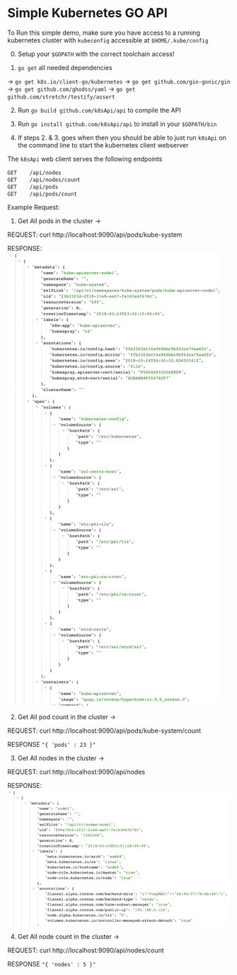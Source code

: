
Simple Kubernetes GO API
========================

To Run this simple demo, make sure you have access to a running kubernetes cluster with `kubeconfig` accessible at
`$HOME/.kube/config`


0. Setup your `$GOPATH` with the correct toolchain access!

1. `go get` all needed dependencies

 -> `go get k8s.io/client-go/kubernetes`
 -> `go get github.com/gin-gonic/gin`
 -> `go get github.com/ghodss/yaml`
 -> `go get github.com/stretchr/testify/assert`

2. Run `go build github.com/k8sApi/api` to compile the API

3. Run `go install github.com/k8sApi/api` to install in your `$GOPATH/bin`

4. If steps 2. & 3. goes when then you should be able to just run `k8sApi` on the command line to start the kubernetes client webserver


The `k8sApi` web client serves the following endpoints

```
GET    /api/nodes
GET    /api/nodes/count
GET    /api/pods
GET    /api/pods/count
```


Example Request:

1. Get All pods in the cluster ->

REQUEST:
curl http://localhost:9090/api/pods/kube-system

RESPONSE:
![alt text](https://github.com/charlesa101/simplek8sGoClient/blob/master/docs/pods.png)

2. Get All pod count in the cluster ->

REQUEST:
curl http://localhost:9090/api/pods/kube-system/count

RESPONSE
`"{ 'pods' : 23 }"`



3. Get All nodes in the cluster ->

REQUEST:
curl http://localhost:9090/api/nodes

RESPONSE:
![alt text](https://github.com/charlesa101/simplek8sGoClient/blob/master/docs/nodes.png)

4. Get All node count in the cluster ->

REQUEST:
curl http://localhost:9090/api/nodes/count

RESPONSE
`"{ 'nodes' : 5 }"`
